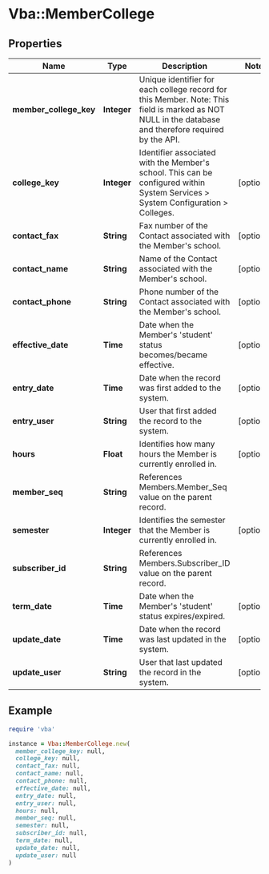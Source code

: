 # Vba::MemberCollege

## Properties

| Name | Type | Description | Notes |
| ---- | ---- | ----------- | ----- |
| **member_college_key** | **Integer** | Unique identifier for each college record for this Member. Note: This field is marked as NOT NULL in the database and therefore required by the API. |  |
| **college_key** | **Integer** | Identifier associated with the Member&#39;s school. This can be configured within System Services &gt; System Configuration &gt; Colleges. | [optional] |
| **contact_fax** | **String** | Fax number of the Contact associated with the Member&#39;s school. | [optional] |
| **contact_name** | **String** | Name of the Contact associated with the Member&#39;s school. | [optional] |
| **contact_phone** | **String** | Phone number of the Contact associated with the Member&#39;s school. | [optional] |
| **effective_date** | **Time** | Date when the Member&#39;s &#39;student&#39; status becomes/became effective. | [optional] |
| **entry_date** | **Time** | Date when the record was first added to the system. | [optional] |
| **entry_user** | **String** | User that first added the record to the system. | [optional] |
| **hours** | **Float** | Identifies how many hours the Member is currently enrolled in. | [optional] |
| **member_seq** | **String** | References Members.Member_Seq value on the parent record. |  |
| **semester** | **Integer** | Identifies the semester that the Member is currently enrolled in. | [optional] |
| **subscriber_id** | **String** | References Members.Subscriber_ID value on the parent record. |  |
| **term_date** | **Time** | Date when the Member&#39;s &#39;student&#39; status expires/expired. | [optional] |
| **update_date** | **Time** | Date when the record was last updated in the system. | [optional] |
| **update_user** | **String** | User that last updated the record in the system. | [optional] |

## Example

```ruby
require 'vba'

instance = Vba::MemberCollege.new(
  member_college_key: null,
  college_key: null,
  contact_fax: null,
  contact_name: null,
  contact_phone: null,
  effective_date: null,
  entry_date: null,
  entry_user: null,
  hours: null,
  member_seq: null,
  semester: null,
  subscriber_id: null,
  term_date: null,
  update_date: null,
  update_user: null
)
```

